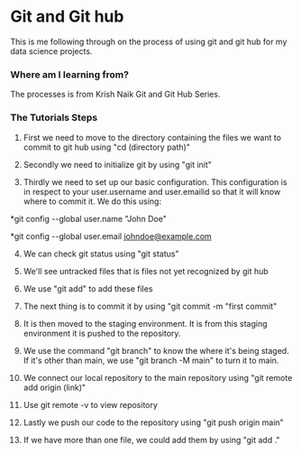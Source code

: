 # Git and Git hub


This is me following through on the process of using git and git hub for my data science projects. 

### Where am I learning from?

The processes is from Krish Naik Git and Git Hub Series. 

### The Tutorials Steps

1. First we need to move to the directory containing the files we want to commit to git hub using "cd (directory path)"

2. Secondly we need to initialize git by using "git init"

3. Thirdly we need to set up our basic configuration. This configuration is in respect to your user.username and user.emailid so that it will know where to commit it. We do this using:

 *git config --global user.name "John Doe"

 *git config --global user.email johndoe@example.com

4. We can check git status using "git status"

5. We'll see untracked files that is files not yet recognized by git hub

6. We use "git add" to add these files


7. The next thing is to commit it by using "git commit -m "first commit"

8. It is then moved to the staging environment. It is from this staging environment it is pushed to the repository. 

9. We use the command "git branch" to know the where it's being staged. If it's other than main, we use "git branch -M main" to turn it to main. 

10. We connect our local repository to the main repository using "git remote add origin (link)"

11. Use git remote -v to view repository

12. Lastly we push our code to the repository using "git push origin main"

13. If we have more than one file, we could add them by using "git add ."
